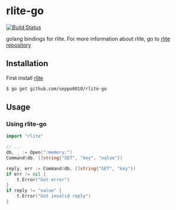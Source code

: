 # rlite-go

[![Build Status](https://travis-ci.org/seppo0010/rlite-go.svg?branch=master)](https://travis-ci.org/seppo0010/rlite-go)

golang bindings for rlite. For more information about rlite, go to
[rlite repository](https://github.com/seppo0010/rlite)

## Installation

First install [rlite](https://github.com/seppo0010/rlite#installation)

```bash
$ go get github.com/seppo0010/rlite-go
```

## Usage

### Using rlite-go

```go
import "rlite"

// ...
db, _ := Open(":memory:")
Command(db, []string{"SET", "key", "value"})

reply, err := Command(db, []string{"GET", "key"})
if err != nil {
    t.Error("Got error")
}
if reply != "value" {
    t.Error("Got invalid reply")
}
```
